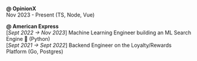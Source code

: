 **@ OpinionX**  
Nov 2023 - Present (TS, Node, Vue)

**@ American Express**  
[_Sept 2022 -> Nov 2023_] Machine Learning Engineer building an ML Search Engine 🔎 (Python)  
[_Sept 2021 -> Sept 2022_] Backend Engineer on the Loyalty/Rewards Platform (Go, Postgres)
